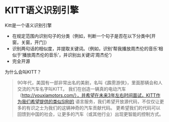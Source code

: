 KITT语义识别引擎
=========

Kitt是一个语义识别引擎
  - 在规定范围内识别句子的分类（例如，判断一个句子是否在以下分类中[开窗，关窗，开门]）
  - 识别两句话的相似度，并提取关键词。（例如，识别‘帮我播放周杰伦的音乐’相似于‘播放周杰伦的音乐’，并识别出关键词‘周杰伦’）
  - 完全开源

为什么会叫KITT？

> 90年代，美国有一部非常出名的美剧，名叫《霹雳游侠》，里面那辆会和人交流的汽车名字叫KITT。
> 我们在创造一辆真的电动汽车（http://youxiamotors.com/），并希望在未来3年左右时间面试，KITT作为我们希望提供的类似SIRI的
> 语言服务，我们希望开放源代码，不仅仅让更多的有识之士为我们的这辆神奇的汽车贡献代码。
> 更希望我们的代码可以回馈到中国的社会，让更多的汽车（或其他行业）出现更智能的控制方式。
